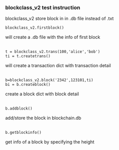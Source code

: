 ### blockclass_v2 test instruction</br>
blockclass_v2 store block in in .db file instead of .txt
```
blockclass_v2.firstblock() 
```
will create a .db file with the info of first block</br></br>

```
t = blockclass_v2.trans(100,'alice','bob')
ti = t.createtrans()
```
will create a transaction dict with transaction detail</br></br>

```
b=blockclass_v2.block('2342',123101,ti)
bi = b.createblock()
```
create a block dict with block detail</br></br>

```
b.addblock()
```
add/store the block in blockchain.db</br></br>

```
b.getblockinfo()
```
get info of a block by specifying the height
